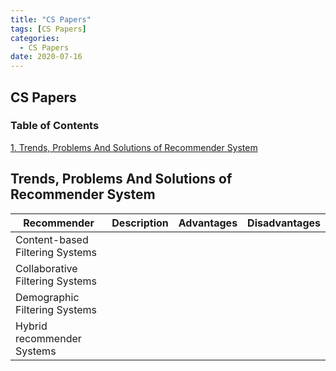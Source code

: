 ```yaml
---
title: "CS Papers"
tags: [CS Papers]
categories:
  - CS Papers
date: 2020-07-16
---
```



## **CS Papers**

### Table of Contents
[1. Trends, Problems And Solutions of Recommender System](#trends,-problems-and-solutions-of-recommender-system)  


## Trends, Problems And Solutions of Recommender System

| Recommender | Description | Advantages | Disadvantages |
| ----------- | ----------- | ---------- | ------------- |
| Content-based Filtering Systems |
| Collaborative Filtering Systems |
| Demographic Filtering Systems |
| Hybrid recommender Systems |
